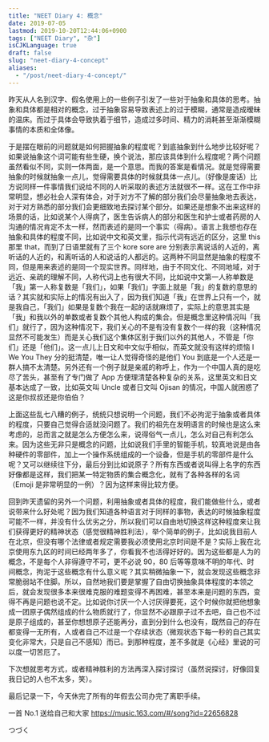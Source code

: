 ```yaml
---
title: "NEET Diary 4: 概念"
date: 2019-07-05
lastmod: 2019-10-20T12:44:06+0900
tags: ["NEET Diary", "杂"]
isCJKLanguage: true
draft: false
slug: "neet-diary-4-concept"
aliases:
  - "/post/neet-diary-4-concept/"
---
```


昨天从人名到汉字、假名使用上的一些例子引发了一些对于抽象和具体的思考。抽象和具体都是相对的概念，过于抽象容易导致表述上的过于模糊，通常是造成暧昧的温床。而过于具体会导致执着于细节，造成过多时间、精力的消耗甚至渐渐模糊事情的本质和全体像。

<!--more-->

于是摆在眼前的问题就是如何把握抽象的程度呢？到底抽象到什么地步比较好呢？如果说抽象这个词可能有些生硬，换个说法，那应该具体到什么程度呢？两个问题虽然看似不同，实则一体两面，是一个意思。而我的答案是看情况。就是觉得需要抽象的时候就抽象一点儿，觉得需要具体的时候就具体一点儿。（好像是废话）比方说同样一件事情我们说给不同的人听采取的表述方法就很不一样。这在工作中非常明显，想必社会人深有体会，对于对方不了解的部分我们会尽量抽象地去表达，对于对方熟悉的部分我们会更细致地去探讨某个部分。如果还是想象不出来这样的场景的话，比如说某个人得病了，医生告诉病人的部分和医生和护士或者药房的人沟通的情况肯定不太一样，然而表述的是同一个事实（得病）。语言上我想也存在抽象和具体的程度不同，比如说中文和英文里，指示代词有远近的区分，这里 this 那里 that，而到了日语里就有了三个 kore sore are 分别表示离说话的人近的，离听话的人近的，和离听话的人和说话的人都远的。这两种不同显然是抽象的程度不同，但是用来表述的是同一个现实世界。同样地，由于不同文化、不同地域，对于远近、亲疏的理解不同，人称代词上也有很大不同，比如说中文第一人称单数是「我」第一人称复数是「我们」，如果「我们」字面上就是「我」的复数的意思的话？其实就和实际上的情况有出入了，因为我们知道「我」在世界上只有一个，就是我自己，「我们」如果是复数个我在一起的话就麻烦了，实际上的意思其实是「我」和我以外的单数或者复数个其他人构成的集合。但是概念里这种情况叫「我们」就行了，因为这种情况下，我们关心的不是有没有复数个一样的我（这种情况显然不可能发生）而是关心我们这个集体区别于我们以外的其他人，不管是「你们」还是「他们」。这一点儿上日文和中文似乎相似，而英文就没有这样的烦恼 I We You They 分的挺清楚，唯一让人觉得奇怪的是他们 You 到底是一个人还是一群人搞不太清楚。另外还有一个例子就是亲戚的称呼上，作为一个中国人真的是吃尽了苦头，甚至有了专门做了 App 方便理清楚各种复杂的关系，这里英文和日文基本达成了一致，比如英文叫 Uncle 或者日文叫 Ojisan 的情况，中国人就困惑了这是你叔叔还是你伯伯？

上面这些乱七八糟的例子，统统只想说明一个问题，我们不必拘泥于抽象或者具体的程度，只要自己觉得合适就没问题了。我们的祖先在发明语言的时候也是这么来考虑的，总而言之就是怎么方便怎么来，说得俗气一点儿，怎么对自己有利怎么来。因为这些无非只是概念的问题，比如说我们手里的智能手机，较真地说是由各种硬件的零部件，加上一个操作系统组成的一个设备，但是手机的零部件是什么呢？又可以继续往下分，最后分到比如说原子？所有东西或者说叫得上名字的东西好像都是这样，我们把某一特定物质的集合概念化，就有了各种各样的名词（Emoji 是非常明显的一例）？因为这样来得比较方便。

回到昨天遗留的另外一个问题，利用抽象或者具体的程度，我们能做些什么，或者说带来什么好处呢？因为我们知道各种语言对于同样的事物，表达的时候抽象程度可能不一样，并没有什么优劣之分，所以我们可以自由地切换这样这种程度来让我们获得更好的精神状态（感觉很精神胜利法），举个简单的例子，比如说我目前人在北京，但没有哪个法律或者规定需要我必须使用北京时间是不是？实际上我在北京使用东九区的时间已经两年多了，你看我不也活得好好的。因为这些都是人为的概念，不是每个人非得遵守不可，更不必说 90，80 后等等意味不明的年代、时间概念，拘泥于这些概念有什么意义呢？其实稍微抽象一下，就会发现这些概念非常脆弱站不住脚。所以，自然地我们要是掌握了自由切换抽象具体程度的本领之后，就会发现很多本来很难克服的难题变得不再困难，甚至本来是问题的东西，变得不再是问题也说不定。比如说你讨厌一个人讨厌得要死，这个时候你就把他想象成一团原子偶然组成的什么物质就行了，你显然不必跟原子过不去吧，自己也不过是原子组成的，甚至你想想原子还能再分，直到分到什么也没有，既然自己的存在都变得一无所有，人或者自己不过是一个存续状态（微观状态下每一秒的自己其实变化非常大，只是自己不感知）而已。到那种程度，差不多就是《心经》里说的可以度一切苦厄了。

下次想就思考方式，或者精神胜利的方法再深入探讨探讨（虽然说探讨，好像回复我日记的人也不太多，笑）。

最后记录一下，今天休完了所有的年假去公司办完了离职手续。

一首 No.1 送给自己和大家 https://music.163.com/#/song?id=22656828

つづく
